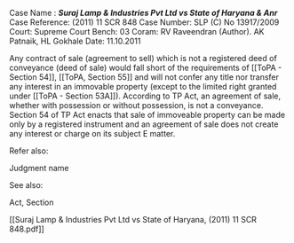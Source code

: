 Case Name : ***Suraj Lamp & Industries Pvt Ltd vs State of Haryana & Anr***
Case Reference: (2011) 11 SCR 848
Case Number: SLP (C) No 13917/2009
Court: Supreme Court
Bench: 03
Coram: RV Raveendran (Author). AK Patnaik, HL Gokhale
Date: 11.10.2011


Any contract of sale (agreement to sell) which is not a registered deed of conveyance (deed of sale)  would fall short
of the requirements of [[ToPA - Section 54]], [[ToPA, Section 55]] and will not confer any title nor transfer any interest in an immovable property (except to the limited right granted under [[ToPA - Section 53A]]).
According to TP Act, an agreement of sale, whether
with possession or without possession, is not a conveyance.
Section 54 of TP Act enacts that sale of immoveable property
can be made only by a registered instrument and an agreement
of sale does not create any interest or charge on its subject E
matter.

Refer also:

Judgment name

See also:
 
Act, Section

[[Suraj Lamp & Industries Pvt Ltd vs State of Haryana, (2011) 11 SCR 848.pdf]]
